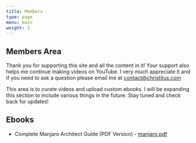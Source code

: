 ```yaml
---
title: Members
type: page
menu: main
weight: 3
---
```

## Members Area

Thank you for supporting this site and all the content in it! Your support also helps me continue making videos on YouTube. I very much appreciate it and if you need to ask a question please email me at contact@christitus.com

This area is to curate videos and upload custom ebooks. I will be expanding this section to include various things in the future. Stay tuned and check back for updates!

## Ebooks

- Complete Manjaro Architect Guide (PDF Version) - [manjaro.pdf](https://ctt.memberspace.com/content/f112f8b545f)


